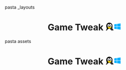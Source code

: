 pasta _layouts
<h1 align="center">Game Tweak <img width="50" height="" src="_layouts/assets/icons/os.png"> </h1>


pasta assets
<h1 align="center">Game Tweak <img width="50" height="" src="assets/icons/os.png"> </h1>
